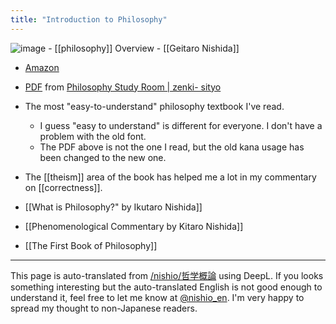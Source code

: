 ```yaml
---
title: "Introduction to Philosophy"
---
```


![image](https://gyazo.com/9426cf00a70cb46bd5ebe71352d92dec/thumb/1000)
    - [[philosophy]] Overview
    - [[Geitaro Nishida]]
- [Amazon](http://amzn.to/2w04a3t)
- [PDF](https://c9c01ef6-d833-4ebe-8541-63a8d3141ec1.filesusr.com/ugd/13f9b5_11f001f849b343559142c849647cfd1f.pdf) from [Philosophy Study Room | zenki- sityo](https://sityokobunko.wixsite.com/zenki-sityo/blank-8)
- The most "easy-to-understand" philosophy textbook I've read.
    - I guess "easy to understand" is different for everyone. I don't have a problem with the old font.
    - The PDF above is not the one I read, but the old kana usage has been changed to the new one.
- The [[theism]] area of the book has helped me a lot in my commentary on [[correctness]].

- [[What is Philosophy?" by Ikutaro Nishida]]
- [[Phenomenological Commentary by Kitaro Nishida]]

- [[The First Book of Philosophy]]
---
This page is auto-translated from [/nishio/哲学概論](https://scrapbox.io/nishio/哲学概論) using DeepL. If you looks something interesting but the auto-translated English is not good enough to understand it, feel free to let me know at [@nishio_en](https://twitter.com/nishio_en). I'm very happy to spread my thought to non-Japanese readers.